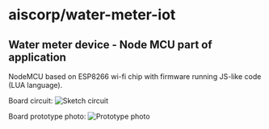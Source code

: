 # aiscorp/water-meter-iot
## Water meter device - Node MCU part of application
NodeMCU based on ESP8266 wi-fi chip with firmware running JS-like code (LUA language). 

Board circuit:
![Sketch circuit](nodemcu/curcuit/sketch.png)

Board prototype photo:
![Prototype photo](nodemcu/curcuit/prototype.png)
